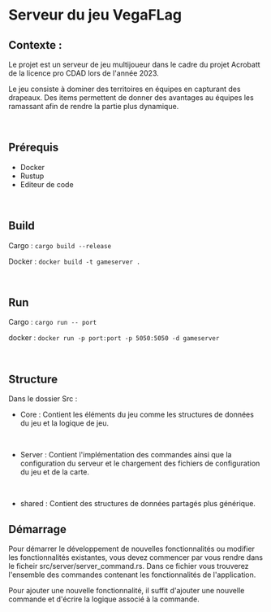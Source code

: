 # Serveur du jeu VegaFLag

## Contexte :
Le projet est un serveur de jeu multijoueur dans le cadre du projet Acrobatt de la licence pro CDAD lors de l'année 2023.

Le jeu consiste à dominer des territoires en équipes en capturant des drapeaux. Des items permettent de donner des avantages au équipes les ramassant afin de rendre la partie plus dynamique.

<br>

## Prérequis
- Docker
- Rustup
- Editeur de code

<br>

## Build

Cargo : `cargo build --release`

Docker : `docker build -t gameserver .`

<br>

## Run

Cargo : `cargo run -- port`

docker : `docker run -p port:port -p 5050:5050 -d gameserver`

<br>

## Structure

Dans le dossier Src :

- Core : Contient les éléments du jeu comme les structures de données du jeu et la logique de jeu.
<br>

- Server : Contient l'implémentation des commandes ainsi que la configuration du serveur et le chargement des fichiers de configuration du jeu et de la carte.
<br>

 - shared : Contient des structures de données partagés plus générique.

 ## Démarrage

 Pour démarrer le développement de nouvelles fonctionnalités ou modifier les fonctionnalités existantes, vous devez commencer par vous rendre dans le ficheir src/server/server_command.rs. Dans ce fichier vous trouverez l'ensemble des commandes contenant les fonctionnalités de l'application.

 Pour ajouter une nouvelle fonctionnalité, il suffit d'ajouter une nouvelle commande et d'écrire la logique associé à la commande.